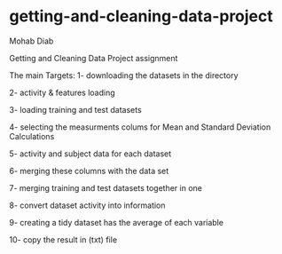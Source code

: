 # getting-and-cleaning-data-project

 Mohab Diab

 
Getting and Cleaning Data Project assignment

The main Targets:
1- downloading the datasets in the directory

2- activity & features loading

3- loading training and test datasets

4- selecting the measurments colums for Mean and Standard Deviation Calculations

5- activity and subject data for each dataset 

6- merging these columns with the data set 

7- merging training and test datasets together in one

8- convert dataset activity into information

9- creating a tidy dataset has the average of each variable

10- copy the result in (txt) file 
